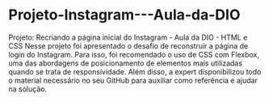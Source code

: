 # Projeto-Instagram---Aula-da-DIO
Projeto: Recriando a página inicial do Instagram - Aula da DIO - HTML e CSS
Nesse projeto foi apresentado o desafio de reconstruir a página de login do Instagram. 
Para isso, foi recomendado o uso de CSS com Flexbox, uma das abordagens de posicionamento de elementos mais utilizadas quando se trata de responsividade. 
Além disso, a expert disponibilizou todo o material necessário no seu GitHub para auxiliar como referência e ajudar na solução.
